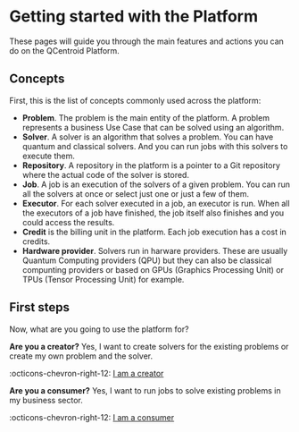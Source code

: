 # Getting started with the Platform

These pages will guide you through the main features and actions you can do on the QCentroid Platform.

## Concepts

First, this is the list of concepts commonly used across the platform:

- **Problem**. The problem is the main entity of the platform. A problem represents a business Use Case that can be solved using an algorithm.
- **Solver**. A solver is an algorithm that solves a problem. You can have quantum and classical solvers. And you can run jobs with this solvers to execute them.
- **Repository**. A repository in the platform is a pointer to a Git repository where the actual code of the solver is stored.
- **Job**. A job is an execution of the solvers of a given problem. You can run all the solvers at once or select just one or just a few of them.
- **Executor**. For each solver executed in a job, an executor is run. When all the executors of a job have finished, the job itself also finishes and you could access the results.
- **Credit** is the billing unit in the platform. Each job execution has a cost in credits.
- **Hardware provider**. Solvers run in harware providers. These are usually Quantum Computing providers (QPU) but they can also be classical compunting providers or based on GPUs (Graphics Processing Unit) or TPUs (Tensor Processing Unit) for example.


## First steps

Now, what are you going to use the platform for?

**Are you a creator?** Yes, I want to create solvers for the existing problems or create my own problem and the solver.

:octicons-chevron-right-12: [I am a creator](getting-started-creators.md)

**Are you a consumer?** Yes, I want to run jobs to solve existing problems in my business sector.

:octicons-chevron-right-12: [I am a consumer](getting-started-consumers.md)

